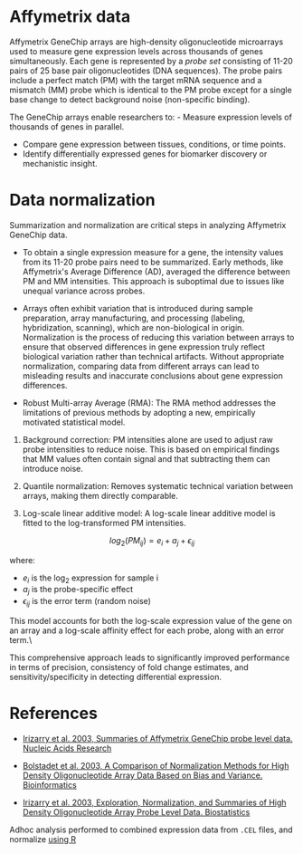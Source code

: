 # Affymetrix data

Affymetrix GeneChip arrays are high-density oligonucleotide microarrays used to measure gene expression levels across thousands of genes simultaneously. Each gene is represented by a *probe set* consisting of 11-20 pairs of 25 base pair oligonucleotides (DNA sequences). The probe pairs include a perfect match (PM) with the target mRNA sequence and a mismatch (MM) probe which is identical to the PM probe except for a single base change to detect background noise (non-specific binding).  

The GeneChip arrays enable researchers to: - Measure expression levels of thousands of genes in parallel.  
- Compare gene expression between tissues, conditions, or time points.  
- Identify differentially expressed genes for biomarker discovery or mechanistic insight.  

# Data normalization

Summarization and normalization are critical steps in analyzing Affymetrix GeneChip data.

- To obtain a single expression measure for a gene, the intensity values from its 11-20 probe pairs need to be summarized. Early methods, like Affymetrix's Average Difference (AD), averaged the difference between PM and MM intensities. This approach is suboptimal due to issues like unequal variance across probes.

- Arrays often exhibit variation that is introduced during sample preparation, array manufacturing, and processing (labeling, hybridization, scanning), which are non-biological in origin. Normalization is the process of reducing this variation between arrays to ensure that observed differences in gene expression truly reflect biological variation rather than technical artifacts. Without appropriate normalization, comparing data from different arrays can lead to misleading results and inaccurate conclusions about gene expression differences.

- Robust Multi-array Average (RMA): The RMA method addresses the limitations of previous methods by adopting a new, empirically motivated statistical model.

1.  Background correction: PM intensities alone are used to adjust raw probe intensities to reduce noise. This is based on empirical findings that MM values often contain signal and that subtracting them can introduce noise.

2.  Quantile normalization: Removes systematic technical variation between arrays, making them directly comparable.

3.  Log-scale linear additive model: A log-scale linear additive model is fitted to the log-transformed PM intensities.

$$
log_2({PM}_{ij}) = e_i + a_j + \epsilon_{ij}
$$

where:

-   $e_i$ is the log$_2$ expression for sample i
-   $a_j$ is the probe-specific effect
-   $\epsilon_{ij}$ is the error term (random noise)

This model accounts for both the log-scale expression value of the gene on an array and a log-scale affinity effect for each probe, along with an error term.\

This comprehensive approach leads to significantly improved performance in terms of precision, consistency of fold change estimates, and sensitivity/specificity in detecting differential expression.

# References

- [Irizarry et al. 2003, Summaries of Affymetrix GeneChip probe level data. Nucleic Acids Research](https://doi.org/10.1093/nar/gng015)  

- [Bolstadet et al. 2003, A Comparison of Normalization Methods for High Density Oligonucleotide Array Data Based on Bias and Variance. Bioinformatics](https://doi.org/10.1093/bioinformatics/19.2.185)   

- [Irizarry et al. 2003, Exploration, Normalization, and Summaries of High Density Oligonucleotide Array Probe Level Data. Biostatistics](https://doi.org/10.1093/biostatistics/4.2.249)    

Adhoc analysis performed to combined expression data from `.CEL` files, and normalize [using R](https://github.com/CoarfaBCM/Rupa_projects/blob/main/AdHoc_requests/01072025_Fuqua_Affymetrix_Human/01072025_Fuqua_Affymetrix_Human.md)

